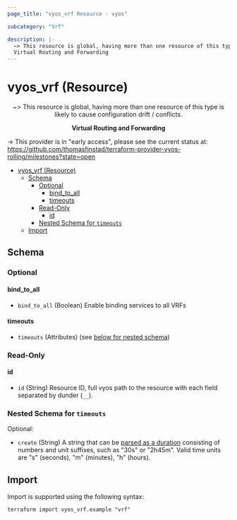 ```yaml
---
page_title: "vyos_vrf Resource - vyos"

subcategory: "Vrf"

description: |-
  ~> This resource is global, having more than one resource of this type is likely to cause configuration drift / conflicts.
  Virtual Routing and Forwarding
---
```


# vyos_vrf (Resource)
<center>

~> This resource is global, having more than one resource of this type is likely to cause configuration drift / conflicts.

**Virtual Routing and Forwarding**


</center>

-> This provider is in "early access", please see the current status at: https://github.com/thomasfinstad/terraform-provider-vyos-rolling/milestones?state=open

<!--TOC-->

- [vyos_vrf (Resource)](#vyos_vrf-resource)
  - [Schema](#schema)
    - [Optional](#optional)
      - [bind_to_all](#bind_to_all)
      - [timeouts](#timeouts)
    - [Read-Only](#read-only)
      - [id](#id)
    - [Nested Schema for `timeouts`](#nested-schema-for-timeouts)
  - [Import](#import)

<!--TOC-->

<!-- schema generated by tfplugindocs -->
## Schema

### Optional

#### bind_to_all
- `bind_to_all` (Boolean) Enable binding services to all VRFs
#### timeouts
- `timeouts` (Attributes) (see [below for nested schema](#nestedatt--timeouts))

### Read-Only

#### id
- `id` (String) Resource ID, full vyos path to the resource with each field separated by dunder (`__`).

<a id="nestedatt--timeouts"></a>
### Nested Schema for `timeouts`

Optional:

- `create` (String) A string that can be [parsed as a duration](https://pkg.go.dev/time#ParseDuration) consisting of numbers and unit suffixes, such as &#34;30s&#34; or &#34;2h45m&#34;. Valid time units are &#34;s&#34; (seconds), &#34;m&#34; (minutes), &#34;h&#34; (hours).

## Import

Import is supported using the following syntax:

```shell
terraform import vyos_vrf.example "vrf"
```
